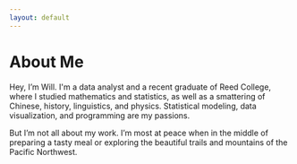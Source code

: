 ```yaml
---
layout: default
---
```


# About Me

Hey, I’m Will. I'm a data analyst and
a recent graduate of Reed College, where I studied
mathematics and statistics, as well as a smattering of Chinese, history,
linguistics, and physics. Statistical modeling, data visualization, and
programming are my passions.

But I’m not all about my work. I’m most at peace when in the middle of preparing
a tasty meal or exploring the beautiful trails and mountains of the Pacific
Northwest.

